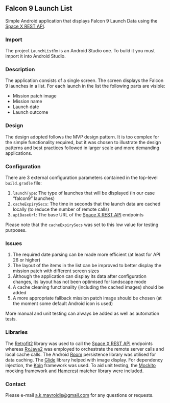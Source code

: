 ## Falcon 9 Launch List

Simple Android application that displays Falcon 9 Launch Data using the [Space X REST API](https://github.com/r-spacex/SpaceX-API).

### Import

The project `LaunchListRx` is an Android Studio one. To build it you must import it into Android Studio.

### Description

The application consists of a single screen. The screen displays the Falcon 9 launches in a list. For each launch in the list the following parts are visible:

- Mission patch image
- Mission name
- Launch date
- Launch outcome

### Design

The design adopted follows the MVP design pattern. It is too complex for the simple functionality required, but it was chosen to illustrate
the design patterns and best practices followed in larger scale and more demanding applications.
  
### Configuration

There are 3 external configuration parameters contained in the top-level `build.gradle` file:

1. `launchType`: The type of launches that will be displayed (in our case “falcon9” launches)
2. `cacheExpirySecs`: The time in seconds that the launch data are cached locally (to reduce the number of remote calls)
3. `apiBaseUrl`: The base URL of the [Space X REST API](https://github.com/r-spacex/SpaceX-API) endpoints

Please note that the `cacheExpirySecs` was set to this low value for testing purposes.

### Issues

1. The required date parsing can be made more efficient (at least for API 26 or higher)
2. The layout of the items in the list can be improved to better display the mission patch with different screen sizes
3. Although the application can display its data after configuration changes, its layout has not been optimised for landscape mode
4. A cache cleaning functionality (including the cached images) should be added
5. A more appropriate fallback mission patch image should be chosen (at the moment some default Android icon is used)

More manual and unit testing can always be added as well as automation tests.


### Libraries

The [Retrofit2](https://square.github.io/retrofit/) library was used to call the [Space X REST API](https://github.com/r-spacex/SpaceX-API) endpoints whereas [RxJava2](https://github.com/ReactiveX/RxJava) was employed to orchestrate the remote server calls and local cache calls. The Android [Room](https://developer.android.com/training/data-storage/room/index.html) persistence library was utilised for data caching. The 
[Glide](https://github.com/bumptech/glide) library helped with image display. For dependency injection, the [Koin](https://insert-koin.io/) framework was used. To aid unit testing, the [Mockito](https://site.mockito.org/) mocking framework and [Hamcrest](http://hamcrest.org/JavaHamcrest/) matcher library were included.

### Contact

Please e-mail <a.k.mavroidis@gmail.com> for any questions or requests.
